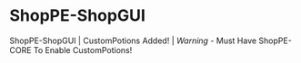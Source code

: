 # ShopPE-ShopGUI
ShopPE-ShopGUI | CustomPotions Added! | *Warning* - Must Have ShopPE-CORE To Enable CustomPotions!
